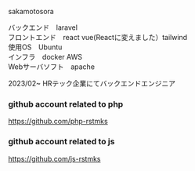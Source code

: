 sakamotosora

バックエンド　laravel
\
フロントエンド　react vue(Reactに変えました）tailwind
\
使用OS　Ubuntu
\
インフラ　docker AWS
\
Webサーバソフト　apache

2023/02~ HRテック企業にてバックエンドエンジニア

### github account related to php

https://github.com/php-rstmks

### github account related to js

https://github.com/js-rstmks

